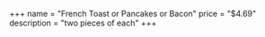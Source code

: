 +++
name = "French Toast or Pancakes or Bacon"
price = "$4.69"
description = "two pieces of each"
+++
